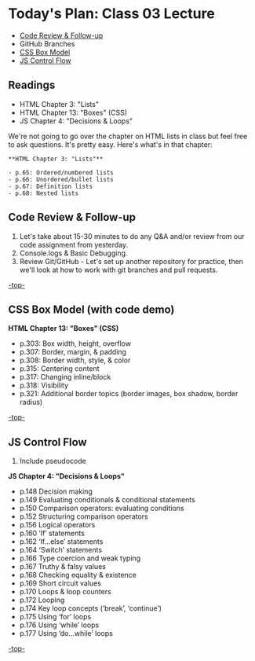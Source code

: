 <a id="top"></a>
# Today's Plan: Class 03 Lecture

- [Code Review & Follow-up](#codereview)
- GitHub Branches
- [CSS Box Model](#box)
- [JS Control Flow](#control)

## Readings

- HTML Chapter 3: "Lists"
- HTML Chapter 13: "Boxes" (CSS)
- JS Chapter 4: "Decisions & Loops"

We're not going to go over the chapter on HTML lists in class but feel free to ask questions. It's pretty easy. Here's what's in that chapter:

    **HTML Chapter 3: "Lists"**

    - p.65: Ordered/numbered lists
    - p.66: Unordered/bullet lists
    - p.67: Definition lists
    - p.68: Nested lists

<a id="codereview"></a>
## Code Review & Follow-up

1. Let's take about 15-30 minutes to do any Q&A and/or review from our code assignment from yesterday.
2. Console.logs & Basic Debugging.
3. Review Git/GitHub - Let's set up another repository for practice, then we'll look at how to work with git branches and pull requests.

[-top-](#top)

<a id="box"></a>
## CSS Box Model (with code demo)

**HTML Chapter 13: "Boxes" (CSS)**

- p.303: Box width, height, overflow
- p.307: Border, margin, & padding
- p.308: Border width, style, & color
- p.315: Centering content
- p.317: Changing inline/block
- p.318: Visibility
- p.321: Additional border topics (border images, box shadow, border radius)

[-top-](#top)

<a id="control"></a>
## JS Control Flow

1. Include pseudocode

**JS Chapter 4: "Decisions & Loops"**

- p.148 	Decision making
- p.149 	Evaluating conditionals & conditional statements
- p.150 	Comparison operators: evaluating conditions
- p.152 	Structuring comparison operators
- p.156 	Logical operators
- p.160 	‘If’ statements
- p.162 	‘If...else’ statements
- p.164 	‘Switch’ statements
- p.166 	Type coercion and weak typing
- p.167 	Truthy & falsy values
- p.168 	Checking equality & existence
- p.169 	Short circuit values
- p.170 	Loops & loop counters
- p.172 	Looping
- p.174 	Key loop concepts (‘break’, ‘continue’)
- p.175 	Using ‘for’ loops
- p.176 	Using ‘while’ loops
- p.177 	Using ‘do...while’ loops


[-top-](#top)
